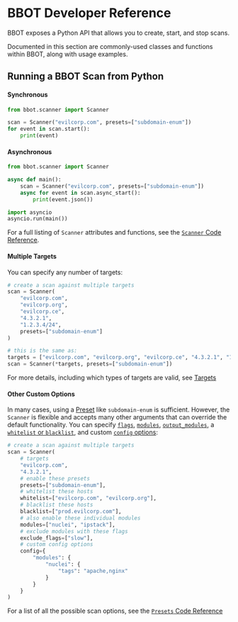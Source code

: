 # BBOT Developer Reference

BBOT exposes a Python API that allows you to create, start, and stop scans.

Documented in this section are commonly-used classes and functions within BBOT, along with usage examples.

## Running a BBOT Scan from Python

#### Synchronous
```python
from bbot.scanner import Scanner

scan = Scanner("evilcorp.com", presets=["subdomain-enum"])
for event in scan.start():
    print(event)
```

#### Asynchronous
```python
from bbot.scanner import Scanner

async def main():
    scan = Scanner("evilcorp.com", presets=["subdomain-enum"])
    async for event in scan.async_start():
        print(event.json())

import asyncio
asyncio.run(main())
```

For a full listing of `Scanner` attributes and functions, see the [`Scanner` Code Reference](./scanner.md).

#### Multiple Targets

You can specify any number of targets:

```python
# create a scan against multiple targets
scan = Scanner(
    "evilcorp.com",
    "evilcorp.org",
    "evilcorp.ce",
    "4.3.2.1",
    "1.2.3.4/24",
    presets=["subdomain-enum"]
)

# this is the same as:
targets = ["evilcorp.com", "evilcorp.org", "evilcorp.ce", "4.3.2.1", "1.2.3.4/24"]
scan = Scanner(*targets, presets=["subdomain-enum"])
```

For more details, including which types of targets are valid, see [Targets](../scanning/index.md#targets)

#### Other Custom Options

In many cases, using a [Preset](../scanning/presets.md) like `subdomain-enum` is sufficient. However, the `Scanner` is flexible and accepts many other arguments that can override the default functionality. You can specify [`flags`](../index.md#flags), [`modules`](../index.md#modules), [`output_modules`](../output.md), a [`whitelist` or `blacklist`](../scanning/index.md#whitelists-and-blacklists), and custom [`config` options](../scanning/configuration.md):

```python
# create a scan against multiple targets
scan = Scanner(
    # targets
    "evilcorp.com",
    "4.3.2.1",
    # enable these presets
    presets=["subdomain-enum"],
    # whitelist these hosts
    whitelist=["evilcorp.com", "evilcorp.org"],
    # blacklist these hosts
    blacklist=["prod.evilcorp.com"],
    # also enable these individual modules
    modules=["nuclei", "ipstack"],
    # exclude modules with these flags
    exclude_flags=["slow"],
    # custom config options
    config={
        "modules": {
            "nuclei": {
                "tags": "apache,nginx"
            }
        }
    }
)
```

For a list of all the possible scan options, see the [`Presets` Code Reference](./presets.md)

